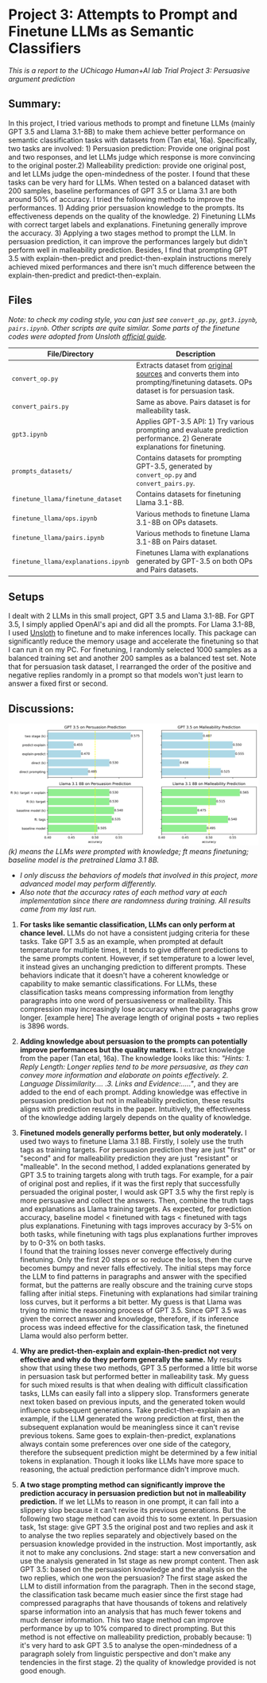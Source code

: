 Project 3: Attempts to Prompt and Finetune LLMs as Semantic Classifiers
=====
*This is a report to the UChicago Human+AI lab Trial Project 3: Persuasive argument prediction*

## Summary:
In this project, I tried various methods to prompt and finetune LLMs (mainly GPT 3.5 and Llama 3.1-8B) to make them 
achieve better performance on semantic classification tasks with datasets from (Tan etal, 16a). Specifically, two 
tasks are involved: 1) Persuasion prediction: Provide one original post and two responses, and let LLMs judge which 
response is more convincing to the original poster.2) 
Malleability prediction: provide one original post, and let LLMs judge the open-mindedness of the poster. I 
found 
that these 
tasks can 
be very hard for LLMs. When tested on a balanced dataset with 200 samples, baseline performances of GPT 3.5 or Llama 
3.1 are both around 50% of accuracy. I tried the following methods to improve the performances. 1) Adding prior 
persuasion knowledge to the prompts. Its effectiveness depends on the quality of the knowledge. 2) Finetuning LLMs 
with correct target labels and 
explanations. Finetuning generally improve the accuracy. 3) Applying a two 
stages method to prompt the LLM. In persuasion prediction, it can improve the performances largely but didn't 
   perform well in malleability prediction. Besides, I 
   find 
   that 
   prompting GPT 3.5 with explain-then-predict and predict-then-explain instructions merely achieved mixed performances and there isn't much difference between the explain-then-predict and predict-then-explain. 

## Files
*Note: to check my coding style, you can just see `convert_op.py`, `gpt3.ipynb`, `pairs.ipynb`. Other scripts are 
quite similar. Some parts of the finetune codes were adopted from Unsloth [official guide]("https://docs.unsloth.ai").*

| File/Directory                     | Description                                                                                                                                                                |
|------------------------------------|----------------------------------------------------------------------------------------------------------------------------------------------------------------------------|
| `convert_op.py`                    | Extracts dataset from [original sources](https://chenhaot.com/data/cmv/cmv.tar.bz2) and converts them into prompting/finetuning datasets. OPs dataset is for persuasion task. |
| `convert_pairs.py`                 | Same as above. Pairs dataset is for malleability task.                                                                                                                     |
| `gpt3.ipynb`                       | Applies GPT-3.5 API: 1) Try various prompting and evaluate prediction performance. 2) Generate explanations for finetuning.                                                |
| `prompts_datasets/`                | Contains datasets for prompting GPT-3.5, generated by `convert_op.py` and `convert_pairs.py`.                                                                              |
| `finetune_llama/finetune_dataset`  | Contains datasets for finetuning Llama 3.1-8B.                                                                                                                             |
| `finetune_llama/ops.ipynb`         | Various methods to finetune Llama 3.1-8B on OPs datasets.                                                                                                                  |
| `finetune_llama/pairs.ipynb`       | Various methods to finetune Llama 3.1-8B on Pairs dataset.                                                                                                                 |
| `finetune_llama/explanations.ipynb`| Finetunes Llama with explanations generated by GPT-3.5 on both OPs and Pairs datasets.                                                                                      |


## Setups
I dealt with 2 LLMs in this small project, GPT 3.5 and Llama 3.1-8B. For GPT 3.5, I simply applied OpenAI's api and 
did all the prompts. For Llama 3.1-8B, I used [Unsloth](https://github.com/unslothai/unsloth?tab=readme-ov-file) to 
finetune and to make inferences locally. This package can significantly reduce the memory usage and accelerate the 
finetuning so that I can run it on my PC. For finetuning, I randomly selected 1000 samples as a balanced training 
set and another 200 samples as a balanced test set. Note that for persuasion task dataset, I rearranged the order of 
the positive and negative replies randomly in a prompt so that models won't just learn to answer a fixed first or second.


## Discussions:
![image](graph/graph.png)
*(k) means the LLMs were prompted with knowledge; ft means finetuning; baseline model is the pretrained Llama 3.1 8B.*
- *I only discuss the behaviors of models that involved in this project, more advanced model may perform differently.* 
- *Also note that the accuracy rates of each method vary at each implementation since there are randomness during 
  training. All results came from my last run.*
1. **For tasks like semantic classification, LLMs can only perform at chance level.** LLMs do not have a consistent 
   judging criteria for these tasks. Take GPT 3.5 as an example, when prompted at default temperature for multiple 
   times, it tends to give different predictions to the same prompts content. However, if set temperature to a lower 
   level, it instead gives an unchanging prediction to different prompts. These behaviors indicate that it doesn't 
   have a coherent knowledge or capability to make semantic classifications. For LLMs, these classification tasks means 
   compressing 
   information from lengthy paragraphs into one word of persuasiveness or malleability. This compression may increasingly lose accuracy when the paragraphs grow longer. [example here] The average length of original posts + two replies is 3896 words.


2. **Adding knowledge about persuasion to the prompts can potentially improve performances but the quality matters.** I 
   extract knowledge from the 
   paper (Tan etal, 16a). The knowledge looks like this: *"Hints: 1. Reply Length: Longer replies tend to be more 
   persuasive, as they can convey more information and elaborate on points effectively. 2. Language Dissimilarity....
   .3. Links and Evidence:....."*, and they are added to the end of each prompt. Adding 
   knowledge was effective in persuasion prediction but not in malleability prediction, these results aligns with 
   prediction results in the paper. Intuitively, the effectiveness of the knowledge adding largely depends on the 
   quality of knowledge. 


3. **Finetuned models generally performs better, but only moderately.** I used two ways to finetune Llama 3.1 8B. 
   Firstly, I solely use the truth tags as training targets. For persuasion prediction they are just "first" or 
   "second" and for malleability prediction they are just "resistant" or "malleable". In the second method, I added 
   explanations generated by GPT 3.5 to training targets along with truth tags. For example, for a pair of original 
   post and replies, if it was the first reply that successfully persuaded the original poster, I would ask GPT 3.5 
   why the first reply is more persuasive and collect the answers. Then, combine the truth tags and explanations as 
   Llama training targets. As expected, for prediction accuracy, baseline model < finetuned with tags < finetuned with 
   tags plus explanations. Finetuning with tags improves accuracy by 3-5% on both tasks, while finetuning with 
   tags plus explanations further improves by to 0-3% on both tasks.  
I found that the training losses never converge effectively during finetuning. Only the first 20 steps or so reduce 
   the loss, then the curve becomes bumpy and never falls effectively. The initial steps may force the LLM to find 
   patterns in paragraphs and answer with the specified format, but the patterns are really obscure and the training 
   curve 
   stops 
   falling after initial steps. Finetuning with explanations had similar training loss curves, but it performs a bit 
   better. My guess is that Llama was trying to mimic the reasoning process of GPT 3.5. Since GPT 3.5 was given the 
   correct answer and knowledge, therefore, if its inference process was indeed effective for the classification task, the finetuned Llama would also perform better.


4. **Why are predict-then-explain and explain-then-predict not very effective and why do they perform 
   generally the same.** My results show that using these two methods, GPT 3.5 performed a little bit worse in 
   persuasion task but performed better in malleability task. My guess for such mixed results is that when 
   dealing with difficult classification tasks, LLMs can easily fall into a slippery slop. Transformers generate 
   next token based on previous inputs, and the generated token would influence subsequent generations. Take 
   predict-then-explain as an example, if the LLM generated the wrong prediction at first, then the subsequent 
   explanation 
   would be meaningless since it can't revise previous tokens. Same goes to explain-then-predict, 
   explanations always contain some preferences over one side of the category, therefore the subsequent prediction 
   might be 
   determined by a few initial tokens in explanation. Though it looks like LLMs have more space to reasoning, the 
   actual prediction performance didn't improve much.  

4. **A two stage prompting method can significantly improve the prediction accuracy in persuasion prediction but not in 
   malleability prediction.** If we let LLMs to reason in one prompt, it can fall into a slippery slop because it can't 
   revise its 
   previous generations. But the following two stage method can avoid this to some extent. In persuasion task, 1st stage: give GPT 3.5 the original post and two replies and ask it to analyse the two replies 
   separately and objectively based on the persuasion knowledge provided in the instruction. Most importantly, ask 
   it not to make any conclusions.  2nd stage: start a new conversation and use the analysis generated in 1st stage 
   as new prompt content. Then ask GPT 3.5: based on the persuasion knowledge and the analysis on the two replies, 
   which one won the persuasion? The first stage asked the LLM to distill information from the paragraph. Then in 
   the second stage, the classification task became much easier since the first stage had compressed paragraphs that 
   have thousands of tokens and relatively sparse information into an analysis that has much fewer tokens and much 
   denser information. This two stage method can improve performance by up to 10% compared to direct 
   prompting. But this method is not effective on malleability prediction, probably because: 1) it's very hard to 
   ask GPT 3.5 to analyse the open-mindedness of a paragraph solely from linguistic perspective and don't make any 
   tendencies in the first stage. 2) the quality of knowledge provided is not good enough. 

